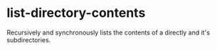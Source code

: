 # list-directory-contents
Recursively and synchronously lists the contents of a directly and it's subdirectories.
